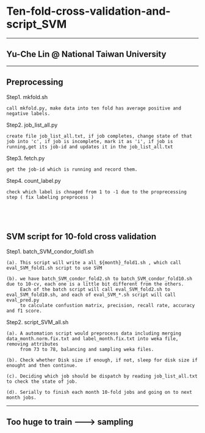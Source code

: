 # Ten-fold-cross-validation-and-script_SVM
---------------------------------------
Yu-Che Lin @ National Taiwan University
---------------------------------------

----------------------------------------
 Preprocessing
----------------------------------------

Step1. mkfold.sh
    
    call mkfold.py, make data into ten fold has average positive and negative labels.
    
Step2. job_list_all.py
    
    create file job_list_all.txt, if job completes, change state of that job into 'c', if job is incomplete, mark it as 'i', if job is   running,get its job-id and updates it in the job_list_all.txt

Step3. fetch.py
   
    get the job-id which is running and record them.
    
Step4. count_label.py
    
    check which label is chnaged from 1 to -1 due to the proprecessing step ( fix labeling preprocess )
    
    
------------------------------------------
 SVM script for 10-fold cross validation
------------------------------------------


Step1. batch_SVM_condor_fold1.sh 
    
    (a). This script will write a all_${month}_fold1.sh , which call eval_SVM_fold1.sh script to use SVM
    
    (b). we have batch_SVM_condor_fold2.sh to batch_SVM_condor_fold10.sh due to 10-cv, each one is a little bit different from the others.
         Each of the batch script will call eval_SVM_fold2.sh to eval_SVM_fold10.sh, and each of eval_SVM_*.sh script will call eval_pred.py
         to calculate confustion matrix, precision, recall rate, accuracy and f1 score.
Step2. script_SVM_all.sh
    
    (a). A automation script would preprocess data including merging data_month.norm.fix.txt and label_month.fix.txt into weka file, removing attributes
         from 73 to 78, balancing and sampling weka files.
    
    (b). Check whether Disk size if enough, if not, sleep for disk size if enought and then continue.
    
    (c). Deciding which job should be dispatch by reading job_list_all.txt to check the state of job.
    
    (d). Serially to finish each month 10-fold jobs and going on to next month jobs.



-----------------------------------------------
 Too huge to train ---> sampling 
-----------------------------------------------
